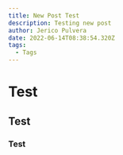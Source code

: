 ```yaml
---
title: New Post Test
description: Testing new post
author: Jerico Pulvera
date: 2022-06-14T08:38:54.320Z
tags:
  - Tags
---
```

# Test

## Test 

### Test